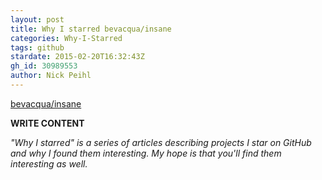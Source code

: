 ```yaml
---
layout: post
title: Why I starred bevacqua/insane
categories: Why-I-Starred
tags: github
stardate: 2015-02-20T16:32:43Z
gh_id: 30989553
author: Nick Peihl
---
```


[bevacqua/insane](star.repo.html_url)

**WRITE CONTENT**

*"Why I starred" is a series of articles describing projects I star on GitHub and why I found them interesting. My hope is that you'll find them interesting as well.*

